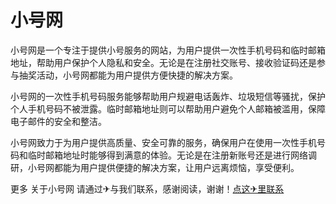 # 小号网

小号网是一个专注于提供小号服务的网站，为用户提供一次性手机号码和临时邮箱地址，帮助用户保护个人隐私和安全。无论是在注册社交账号、接收验证码还是参与抽奖活动，小号网都能为用户提供方便快捷的解决方案。

小号网的一次性手机号码服务能够帮助用户规避电话轰炸、垃圾短信等骚扰，保护个人手机号码不被泄露。临时邮箱地址则可以帮助用户避免个人邮箱被滥用，保障电子邮件的安全和整洁。

小号网致力于为用户提供高质量、安全可靠的服务，确保用户在使用一次性手机号码和临时邮箱地址时能够得到满意的体验。无论是在注册新账号还是进行网络调研，小号网都能为用户提供便捷的解决方案，让用户远离烦恼，享受便利。

更多 关于小号网 请通过✈与我们联系，感谢阅读，谢谢！[点这✈里联系](https://abc.k02.cc)